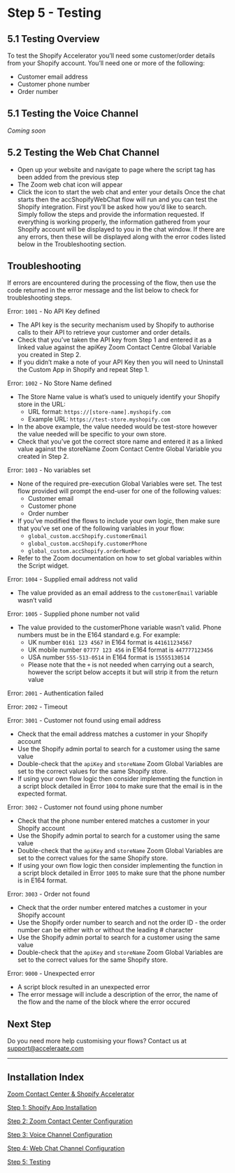 # Step 5 - Testing

## 5.1 Testing Overview

To test the Shopify Accelerator you’ll need some customer/order details from your Shopify account. You’ll need one or more of the following:

- Customer email address
- Customer phone number
- Order number

## 5.1 Testing the Voice Channel

_Coming soon_

## 5.2 Testing the Web Chat Channel

- Open up your website and navigate to page where the script tag has been added from the previous step
- The Zoom web chat icon will appear
- Click the icon to start the web chat and enter your details
  Once the chat starts then the accShopifyWebChat flow will run and you can test the Shopify integration. First you’ll be asked how you’d like to search. Simply follow the steps and provide the information requested. If everything is working properly, the information gathered from your Shopify account will be displayed to you in the chat window. If there are any errors, then these will be displayed along with the error codes listed below in the Troubleshooting section.

## Troubleshooting

If errors are encountered during the processing of the flow, then use the code returned in the error message and the list below to check for troubleshooting steps.

Error: `1001` - No API Key defined

- The API key is the security mechanism used by Shopify to authorise calls to their API to retrieve your customer and order details.
- Check that you’ve taken the API key from Step 1 and entered it as a linked value against the apiKey Zoom Contact Centre Global Variable you created in Step 2.
- If you didn’t make a note of your API Key then you will need to Uninstall the Custom App in Shopify and repeat Step 1.

Error: `1002` - No Store Name defined

- The Store Name value is what’s used to uniquely identify your Shopify store in the URL:
  - URL format: `https://[store-name].myshopify.com`
  - Example URL: `https://test-store.myshopify.com`
- In the above example, the value needed would be test-store however the value needed will be specific to your own store.
- Check that you’ve got the correct store name and entered it as a linked value against the storeName Zoom Contact Centre Global Variable you created in Step 2.

Error: `1003` - No variables set

- None of the required pre-execution Global Variables were set. The test flow provided will prompt the end-user for one of the following values:
  - Customer email
  - Customer phone
  - Order number
- If you’ve modified the flows to include your own logic, then make sure that you’ve set one of the following variables in your flow:
  - `global_custom.accShopify.customerEmail`
  - `global_custom.accShopify.customerPhone`
  - `global_custom.accShopify.orderNumber`
- Refer to the Zoom documentation on how to set global variables within the Script widget.

Error: `1004` - Supplied email address not valid

- The value provided as an email address to the `customerEmail` variable wasn’t valid

Error: `1005` - Supplied phone number not valid

- The value provided to the customerPhone variable wasn’t valid. Phone numbers must be in the E164 standard e.g. For example:
  - UK number `0161 123 4567` in E164 format is `441611234567`
  - UK mobile number `07777 123 456` in E164 format is `447777123456`
  - USA number `555-513-0514` in E164 format is `15555130514`
  - Please note that the `+` is not needed when carrying out a search, however the script below accepts it but will strip it from the return value

Error: `2001` - Authentication failed

Error: `2002` - Timeout

Error: `3001` - Customer not found using email address

- Check that the email address matches a customer in your Shopify account
- Use the Shopify admin portal to search for a customer using the same value
- Double-check that the `apiKey` and `storeName` Zoom Global Variables are set to the correct values for the same Shopify store.
- If using your own flow logic then consider implementing the function in a script block detailed in Error `1004` to make sure that the email is in the expected format.

Error: `3002` - Customer not found using phone number

- Check that the phone number entered matches a customer in your Shopify account
- Use the Shopify admin portal to search for a customer using the same value
- Double-check that the `apiKey` and `storeName` Zoom Global Variables are set to the correct values for the same Shopify store.
- If using your own flow logic then consider implementing the function in a script block detailed in Error `1005` to make sure that the phone number is in E164 format.

Error: `3003` - Order not found

- Check that the order number entered matches a customer in your Shopify account
- Use the Shopify order number to search and not the order ID - the order number can be either with or without the leading # character
- Use the Shopify admin portal to search for a customer using the same value
- Double-check that the `apiKey` and `storeName` Zoom Global Variables are set to the correct values for the same Shopify store.

Error: `9000` - Unexpected error

- A script block resulted in an unexpected error
- The error message will include a description of the error, the name of the flow and the name of the block where the error occured

## Next Step

Do you need more help customising your flows? Contact us at [support@acceleraate.com](mailto:support@acceleraate.com)

---

## Installation Index

[Zoom Contact Center &amp; Shopify Accelerator](../README.md)

[Step 1: Shopify App Installation](step-1.md)

[Step 2: Zoom Contact Center Configuration](step-2.md)

[Step 3: Voice Channel Configuration](step-3.md)

[Step 4: Web Chat Channel Configuration](step-4.md)

[Step 5: Testing](step-5.md)
